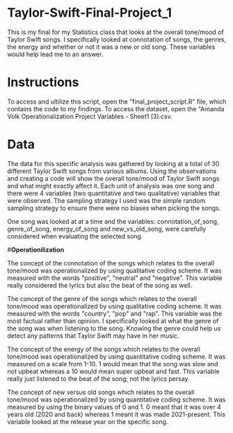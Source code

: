 # Taylor-Swift-Final-Project_1

This is my final for my Statistics class that looks at the overall tone/mood of Taylor Swift songs. I specifically looked at connotation of songs, the genres, the energy and whether or not it was a new or old song. These variables would help lead me to an answer.

# **Instructions**

To access and ultilize this script, open the "final_project_script.R" file, which contains the code to my findings. To access the dataset, open the "Amanda Volk Operationalization Project Variables - Sheet1 (3).csv.

# **Data**

The data for this specific analysis was gathered by looking at a total of 30 different Taylor Swift songs from various albums. Using the observations and creating a code will show the overall tone/mood of Taylor Swift songs and what might exactly affect it. Each unit of analysis was one song and there were 4 variables (two quantitative and two qualitative) variables that were observed. The sampling strategy I used was the simple random sampling strategy to ensure there were no biases when picking the songs.

One song was looked at at a time and the variables: connotation_of_song, genre_of_song, energy_of_song and new_vs_old_song, were carefully considered when evaluating the selected song.

#**Operationilization**

The concept of the connotation of the songs which relates to the overall tone/mood was operationalized by using qualitative coding scheme. It was measured with the words "positive", "neutral" and "negative". This variable really considered the lyrics but also the beat of the song as well.

The concept of the genre of the songs which relates to the overall tone/mood was operationalized by using qualitative coding scheme. It was measured with the words "country", "pop" and "rap". This variable was the most factual rather than opinion. I specifically looked at what the genre of the song was when listening to the song. Knowing the genre could help us detect any patterns that Taylor Swift may have in her music.

The concept of the energy of the songs which relates to the overall tone/mood was operationalized by using quantitative coding scheme. It was measured on a scale from 1-10. 1 would mean that the song was slow and not upbeat whereas a 10 would mean super upbeat and fast. This variable really just listened to the beat of the song; not the lyrics persay.

The concept of new versus old songs which relates to the overall tone/mood was operationalized by using quantitative coding scheme. It was measured by using the binary values of 0 and 1. 0 meant that it was over 4 years old (2020 and back) whereas 1 meant it was made 2021-present. This variable looked at the release year on the specific song.
